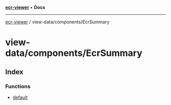 [**ecr-viewer**](../../../README.md) • **Docs**

***

[ecr-viewer](../../../README.md) / view-data/components/EcrSummary

# view-data/components/EcrSummary

## Index

### Functions

- [default](functions/default.md)
